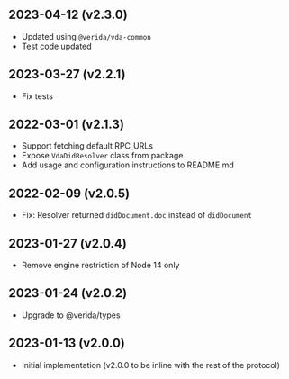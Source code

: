 2023-04-12 (v2.3.0)
-------------------

- Updated using `@verida/vda-common`
- Test code updated


2023-03-27 (v2.2.1)
-------------------

- Fix tests

2022-03-01 (v2.1.3)
-------------------

- Support fetching default RPC_URLs
- Expose `VdaDidResolver` class from package
- Add usage and configuration instructions to README.md

2022-02-09 (v2.0.5)
-------------------

- Fix: Resolver returned `didDocument.doc` instead of `didDocument`

2023-01-27 (v2.0.4)
-------------------

- Remove engine restriction of Node 14 only

2023-01-24 (v2.0.2)
-------------------

- Upgrade to @verida/types

2023-01-13 (v2.0.0)
-------------------

- Initial implementation (v2.0.0 to be inline with the rest of the protocol)